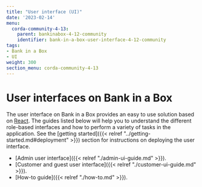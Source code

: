 ```yaml
---
title: "User interface (UI)"
date: '2023-02-14'
menu:
  corda-community-4-13:
    parent: bankinabox-4-12-community
    identifier: bank-in-a-box-user-interface-4-12-community
tags:
- Bank in a Box
- UI
weight: 300
section_menu: corda-community-4-13
---
```


# User interfaces on Bank in a Box

The user interface on Bank in a Box provides an easy to use solution based on [React](https://reactjs.org/). The guides listed below will help you to understand the different role-based interfaces and how to perform a variety of tasks in the application. See the [getting started]({{< relref "../getting-started.md#deployment" >}}) section for instructions on deploying the user interface.

* [Admin user interface]({{< relref "./admin-ui-guide.md" >}}).
* [Customer and guest user interface]({{< relref "./customer-ui-guide.md" >}}).
* [How-to guide]({{< relref "./how-to.md" >}}).
